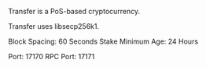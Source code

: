 
Transfer is a PoS-based cryptocurrency.

Transfer uses libsecp256k1.

Block Spacing: 60 Seconds
Stake Minimum Age: 24 Hours

Port: 17170
RPC Port: 17171



